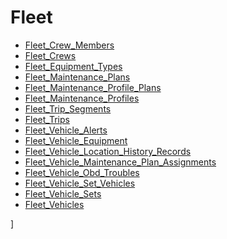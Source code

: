 ﻿# Fleet

* [Fleet_Crew_Members](Fleet_Crew_Members.md)
* [Fleet_Crews](Fleet_Crews.md)
* [Fleet_Equipment_Types](Fleet_Equipment_Types.md)
* [Fleet_Maintenance_Plans](Fleet_Maintenance_Plans.md)
* [Fleet_Maintenance_Profile_Plans](Fleet_Maintenance_Profile_Plans.md)
* [Fleet_Maintenance_Profiles](Fleet_Maintenance_Profiles.md)
* [Fleet_Trip_Segments](Fleet_Trip_Segments.md)
* [Fleet_Trips](Fleet_Trips.md)
* [Fleet_Vehicle_Alerts](Fleet_Vehicle_Alerts.md)
* [Fleet_Vehicle_Equipment](Fleet_Vehicle_Equipment.md)
* [Fleet_Vehicle_Location_History_Records](Fleet_Vehicle_Location_History_Records.md)
* [Fleet_Vehicle_Maintenance_Plan_Assignments](Fleet_Vehicle_Maintenance_Plan_Assignments.md)
* [Fleet_Vehicle_Obd_Troubles](Fleet_Vehicle_Obd_Troubles.md)
* [Fleet_Vehicle_Set_Vehicles](Fleet_Vehicle_Set_Vehicles.md)
* [Fleet_Vehicle_Sets](Fleet_Vehicle_Sets.md)
* [Fleet_Vehicles](Fleet_Vehicles.md)

]

